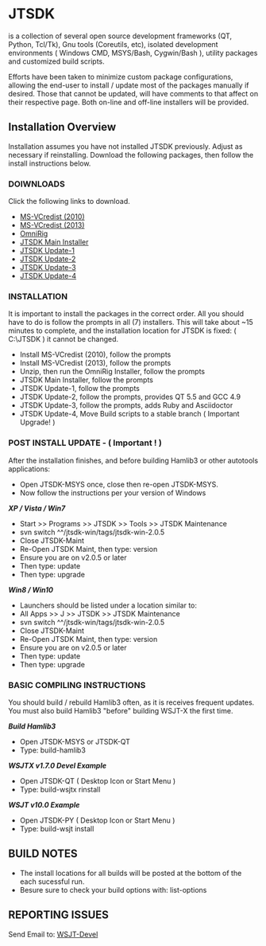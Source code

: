 # JTSDK

is a collection of several open source development frameworks 
(QT, Python, Tcl/Tk), Gnu tools (Coreutils, etc), isolated development
environments ( Windows CMD, MSYS/Bash, Cygwin/Bash ), utility packages
and customized build scripts.

Efforts have been taken to minimize custom package configurations, allowing
the end-user to install / update most of the packages manually if desired.
Those that cannot be updated, will have comments to that affect on their
respective page. Both on-line and off-line installers will be provided.


## Installation Overview

Installation assumes you have not installed JTSDK previously. Adjust as
necessary if reinstalling. Download the following packages, then follow the
install instructions below.

### DOIWNLOADS

Click the following links to download.

* [MS-VCredist (2010)](http://sourceforge.net/projects/jtsdk/files/win32/2.0.0/base/contrib/vcredist_x86.exe/download)
* [MS-VCredist (2013)](http://sourceforge.net/projects/jtsdk/files/win32/2.0.0/base/contrib/vcredist_msvc2013_x86.exe/download)
* [OmniRig](http://sourceforge.net/projects/jtsdk/files/win32/2.0.0/base/contrib/OmniRig.zip/download)
* [JTSDK Main Installer](http://sourceforge.net/projects/jtsdk/files/win32/2.0.0/JTSDK-2.0.0-win32.exe/download)
* [JTSDK Update-1](http://sourceforge.net/projects/jtsdk/files/win32/2.0.0/JTSDK-2.0.0-u1-win32.exe/download)
* [JTSDK Update-2](http://sourceforge.net/projects/jtsdk/files/win32/2.0.0/JTSDK-2.0.0-u2-win32.exe/download)
* [JTSDK Update-3](http://sourceforge.net/projects/jtsdk/files/win32/2.0.0/JTSDK-2.0.0-u3-win32.exe/download)
* [JTSDK Update-4](http://sourceforge.net/projects/jtsdk/files/win32/2.0.0/JTSDK-2.0.0-u4-win32.exe/download)

### INSTALLATION

It is important to install the packages in the correct order. All you should
have to do is follow the prompts in all (7) installers. This will
take about ~15 minutes to complete, and the installation location for
JTSDK is fixed: ( C:\\JTSDK ) it cannot be changed.

* Install MS-VCredist (2010), follow the prompts
* Install MS-VCredist (2013), follow the prompts
* Unzip, then run the OmniRig Installer, follow the prompts
* JTSDK Main Installer, follow the prompts
* JTSDK Update-1, follow the prompts
* JTSDK Update-2, follow the prompts, provides QT 5.5 and GCC 4.9
* JTSDK Update-3, follow the prompts, adds Ruby and Asciidoctor
* JTSDK Update-4, Move Build scripts to a stable branch ( Important Upgrade! )

### POST INSTALL UPDATE - ( Important ! )
After the installation finishes, and before building Hamlib3 or other
autotools applications:

* Open JTSDK-MSYS once, close then re-open JTSDK-MSYS.
* Now follow the instructions per your version of Windows

***XP / Vista / Win7***

* Start >> Programs >> JTSDK >> Tools >> JTSDK Maintenance
* svn switch ^^/jtsdk-win/tags/jtsdk-win-2.0.5
* Close JTSDK-Maint
* Re-Open JTSDK Maint, then type: version
* Ensure you are on v2.0.5 or later
* Then type: update
* Then type: upgrade

***Win8 / Win10***

* Launchers should be listed under a location similar to:
* All Apps >> J >> JTSDK >> JTSDK Maintenance
* svn switch ^^/jtsdk-win/tags/jtsdk-win-2.0.5
* Close JTSDK-Maint
* Re-Open JTSDK Maint, then type: version
* Ensure you are on v2.0.5 or later
* Then type: update
* Then type: upgrade

### BASIC COMPILING INSTRUCTIONS
You should build  / rebuild Hamlib3 often, as it is receives frequent updates.
You must also build Hamlib3 "before" building WSJT-X the first time.

***Build Hamlib3***

* Open JTSDK-MSYS or JTSDK-QT
* Type: build-hamlib3

***WSJTX v1.7.0 Devel Example***

* Open JTSDK-QT ( Desktop Icon or Start Menu )
* Type: build-wsjtx rinstall

***WSJT v10.0 Example***

* Open JTSDK-PY ( Desktop Icon or Start Menu )
* Type: build-wsjt install


## BUILD NOTES
* The install locations for all builds will be posted at the bottom of the each
sucessful run.
* Besure sure to check your build options with: list-options


## REPORTING ISSUES
Send Email to: [WSJT-Devel](<wsjt-devel@lists.sourceforge.net>)

